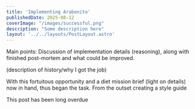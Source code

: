 ```yaml
---
title: 'Implementing Arabonito'
publishedDate: 2025-08-12
coverImage: "/images/successful.png"
description: "Some description here"
layout: '../../layouts/PostLayout.astro'
---
```



Main points:
Discussion of implementation details (reasoning), along with finished post-mortem and what could be improved.

(description of history/why I got the job)

With this fortuitous opportunity and a diet mission brief (light on details) now in hand, thus began the task.
From the outset creating a style guide




This post has been long overdue